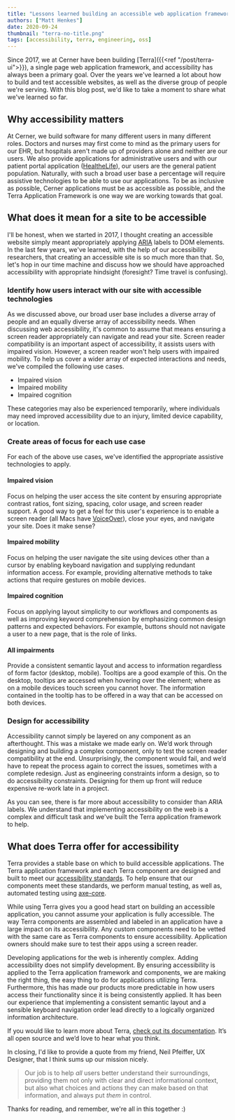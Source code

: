 ```yaml
---
title: "Lessons learned building an accessible web application framework"
authors: ["Matt Henkes"]
date: 2020-09-24
thumbnail: "terra-no-title.png"
tags: [accessibility, terra, engineering, oss]
---
```


Since 2017, we at Cerner have been building [Terra]({{<ref "/post/terra-ui">}}), a single page web application framework, and accessibility has always been a primary goal. Over the years we've learned a lot about how to build and test accessible websites, as well as the diverse group of people we're serving. With this blog post, we'd like to take a moment to share what we've learned so far.

## Why accessibility matters

At Cerner, we build software for many different users in many different roles. Doctors and nurses may first come to mind as the primary users for our EHR, but hospitals aren't made up of providers alone and neither are our users. We also provide applications for administrative users and with our patient portal application ([HealtheLife](https://www.cerner.com/solutions/patient-engagement)), our users are the general patient population. Naturally, with such a broad user base a percentage will require assistive technologies to be able to use our applications. To be as inclusive as possible, Cerner applications must be as accessible as possible, and the Terra Application Framework is one way we are working towards that goal.

## What does it mean for a site to be accessible

I'll be honest, when we started in 2017, I thought creating an accessible website simply meant appropriately applying [ARIA](https://w3c.github.io/using-aria/#aria-states-and-properties-aria-attributes) labels to DOM elements. In the last few years, we've learned, with the help of our accessibility researchers, that creating an accessible site is so much more than that. So, let's hop in our time machine and discuss how we should have approached accessibility with appropriate hindsight (foresight? Time travel is confusing).

### Identify how users interact with our site with accessible technologies

As we discussed above, our broad user base includes a diverse array of people and an equally diverse array of accessibility needs. When discussing web accessibility, it's common to assume that means ensuring a screen reader appropriately can navigate and read your site. Screen reader compatibility is an important aspect of accessibility, it assists users with impaired vision. However, a screen reader won't help users with impaired mobility. To help us cover a wider array of expected interactions and needs, we've compiled the following use cases.

* Impaired vision
* Impaired mobility
* Impaired cognition

These categories may also be experienced temporarily, where individuals may need improved accessibility due to an injury, limited device capability, or location.

### Create areas of focus for each use case

For each of the above use cases, we've identified the appropriate assistive technologies to apply.

#### Impaired vision

Focus on helping the user access the site content by ensuring appropriate contrast ratios, font sizing, spacing, color usage, and screen reader support. A good way to get a feel for this user's experience is to enable a screen reader (all Macs have [VoiceOver](https://help.apple.com/voiceover/mac/)), close your eyes, and navigate your site. Does it make sense?

#### Impaired mobility

Focus on helping the user navigate the site using devices other than a cursor by enabling keyboard navigation and supplying redundant information access. For example, providing alternative methods to take actions that require gestures on mobile devices.

#### Impaired cognition

Focus on applying layout simplicity to our workflows and components as well as improving keyword comprehension by emphasizing common design patterns and expected behaviors. For example, buttons should not navigate a user to a new page, that is the role of links.

#### All impairments

Provide a consistent semantic layout and access to information regardless of form factor (desktop, mobile). Tooltips are a good example of this. On the desktop, tooltips are accessed when hovering over the element; where as on a mobile devices touch screen you cannot hover. The information contained in the tooltip has to be offered in a way that can be accessed on both devices.

### Design for accessibility

Accessibility cannot simply be layered on any component as an afterthought. This was a mistake we made early on. We’d work through designing and building a complex component, only to test the screen reader compatibility at the end. Unsurprisingly, the component would fail, and we’d have to repeat the process again to correct the issues, sometimes with a complete redesign. Just as engineering constraints inform a design, so to do accessibility constraints. Designing for them up front will reduce expensive re-work late in a project.

As you can see, there is far more about accessibility to consider than ARIA labels. We understand that implementing accessibility on the web is a complex and difficult task and we've built the Terra application framework to help.

## What does Terra offer for accessibility

Terra provides a stable base on which to build accessible applications. The Terra application framework and each Terra component are designed and built to meet our [accessibility standards](https://engineering.cerner.com/terra-ui/about/terra-ui/component-standards#accessibility-a11y). To help ensure that our components meet these standards, we perform manual testing, as well as, automated testing using [axe-core](https://github.com/dequelabs/axe-core).

While using Terra gives you a good head start on building an accessible application, you cannot assume your application is fully accessible. The way Terra components are assembled and labeled in an application have a large impact on its accessibility. Any custom components need to be vetted with the same care as Terra components to ensure accessibility. Application owners should make sure to test their apps using a screen reader.

Developing applications for the web is inherently complex. Adding accessibility does not simplify development. By ensuring accessibility is applied to the Terra application framework and components, we are making the right thing, the easy thing to do for applications utilizing Terra. Furthermore, this has made our products more predictable in how users access their functionality since it is being consistently applied. It has been our experience that implementing a consistent semantic layout and a sensible keyboard navigation order lead directly to a logically organized information architecture.

If you would like to learn more about Terra, [check out its documentation](https://engineering.cerner.com/terra-ui/home/terra-ui/index). It’s all open source and we’d love to hear what you think.

In closing, I'd like to provide a quote from my friend, Neil Pfeiffer, UX Designer, that I think sums up our mission nicely.

> Our job is to help _all_ users better understand their surroundings, providing them not only with clear and direct informational context, but also what choices and actions they can make based on that information, and always put _them_ in control.

Thanks for reading, and remember, we're all in this together :)
